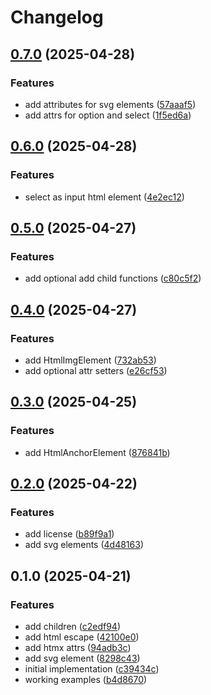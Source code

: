 # Changelog

## [0.7.0](https://github.com/renato145/fhtmx/compare/v0.6.0...v0.7.0) (2025-04-28)


### Features

* add attributes for svg elements ([57aaaf5](https://github.com/renato145/fhtmx/commit/57aaaf58fabfaf715e7f9a93c12b838ce2a44f04))
* add attrs for option and select ([1f5ed6a](https://github.com/renato145/fhtmx/commit/1f5ed6a72317b4fc3d57622a068467aab2657a0f))

## [0.6.0](https://github.com/renato145/fhtmx/compare/v0.5.0...v0.6.0) (2025-04-28)


### Features

* select as input html element ([4e2ec12](https://github.com/renato145/fhtmx/commit/4e2ec12a529b2698a81ff57fe6ecef1da13efbf2))

## [0.5.0](https://github.com/renato145/fhtmx/compare/v0.4.0...v0.5.0) (2025-04-27)


### Features

* add optional add child functions ([c80c5f2](https://github.com/renato145/fhtmx/commit/c80c5f2ad4df0cc854164ec2fef749250178a47a))

## [0.4.0](https://github.com/renato145/fhtmx/compare/v0.3.0...v0.4.0) (2025-04-27)


### Features

* add HtmlImgElement ([732ab53](https://github.com/renato145/fhtmx/commit/732ab53d64628385cead61b663eb3b8e6daf849e))
* add optional attr setters ([e26cf53](https://github.com/renato145/fhtmx/commit/e26cf5345fa6f0867cf71d7028966a1782b20d73))

## [0.3.0](https://github.com/renato145/fhtmx/compare/v0.2.0...v0.3.0) (2025-04-25)


### Features

* add HtmlAnchorElement ([876841b](https://github.com/renato145/fhtmx/commit/876841becbc6d5adcf909c34ed9220aaf0e5556c))

## [0.2.0](https://github.com/renato145/fhtmx/compare/v0.1.0...v0.2.0) (2025-04-22)


### Features

* add license ([b89f9a1](https://github.com/renato145/fhtmx/commit/b89f9a111e9b0f100645aa60f81a4f5173d64e5f))
* add svg elements ([4d48163](https://github.com/renato145/fhtmx/commit/4d48163b233673942ec8e36a33419d1a22f6cfda))

## 0.1.0 (2025-04-21)


### Features

* add children ([c2edf94](https://github.com/renato145/fhtmx/commit/c2edf94bf90228e73a42bf9b5e41a1ebc78c8dd3))
* add html escape ([42100e0](https://github.com/renato145/fhtmx/commit/42100e023024f9cf405b5a127b2ca2efb8f22783))
* add htmx attrs ([94adb3c](https://github.com/renato145/fhtmx/commit/94adb3c1e50ef8c4a5d9d11d935ba8f1810af92a))
* add svg element ([8298c43](https://github.com/renato145/fhtmx/commit/8298c432cdf709123df518a6994b824c3a2c1e95))
* initial implementation ([c39434c](https://github.com/renato145/fhtmx/commit/c39434c8f5d9b15c95662fc52598c293798d8e6b))
* working examples ([b4d8670](https://github.com/renato145/fhtmx/commit/b4d86709a8d6f6f0a73e9f7ac19d66a1838b925b))
